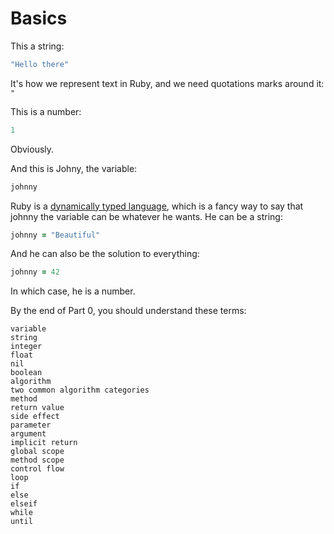 # Basics

This a string:
```ruby
"Hello there"
```
It's how we represent text in Ruby, and we need quotations marks around it: `"`

This is a number:
```ruby
1
```
Obviously.

And this is Johny, the variable:
```ruby
johnny
```

Ruby is a [dynamically typed language](https://en.wikipedia.org/wiki/Type_system#DYNAMIC), which is a fancy way to say that johnny the variable can be whatever he wants. He can be a string:
```ruby
johnny = "Beautiful"
```
And he can also be the solution to everything:
```ruby
johnny = 42
```
In which case, he is a number.

By the end of Part 0, you should understand these terms:
```
variable
string
integer
float
nil
boolean
algorithm
two common algorithm categories
method
return value
side effect
parameter
argument
implicit return
global scope
method scope
control flow
loop
if
else
elseif
while
until
```

